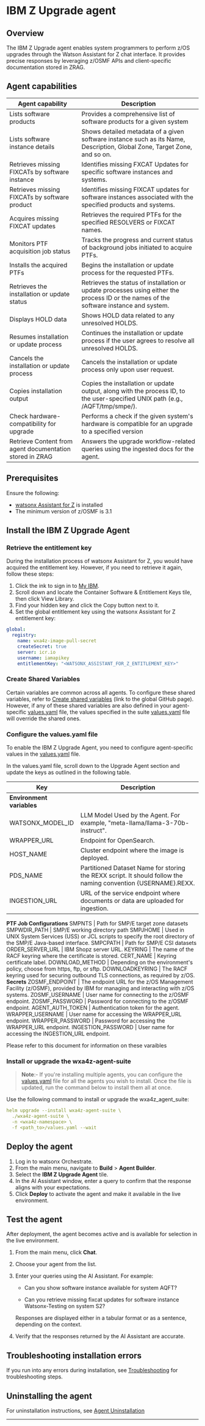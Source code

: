 # IBM Z Upgrade agent

## Overview
The IBM Z Upgrade agent enables system programmers to perform z/OS upgrades through the Watson Assistant for Z chat interface. It provides precise responses by leveraging z/OSMF APIs and client-specific documentation stored in ZRAG.

## Agent capabilities

| Agent capability         |            Description                  |
|------------------------------|-----------------------------------|
| Lists software products        | Provides a comprehensive list of software products for a given system    |
Lists software instance details | Shows detailed metadata of a given software instance such as its Name, Description, Global Zone, Target Zone, and so on.
Retrieves missing FIXCATs by software instance | Identifies missing FXCAT Updates for specific software instances and systems.
Retrieves missing FIXCATs by software product | Identifies missing FIXCAT updates for software instances associated with the specified products and systems.
Acquires missing FIXCAT updates | Retrieves the required PTFs for the specified RESOLVERS or FIXCAT names.
Monitors PTF acquisition job status| Tracks the progress and current status of background jobs initiated to acquire PTFs.
Installs the acquired PTFs | Begins the installation or update process for the requested PTFs.
Retrieves the installation or update status | Retrieves the status of installation or update processes using either the process ID or the names of the software instance and system.
Displays HOLD data | Shows HOLD data related to any unresolved HOLDS.
Resumes installation or update process | Continues the installation or update process if the user agrees to resolve all unresolved HOLDS.
Cancels the installation or update process | Cancels the installation or update process only upon user request.
Copies installation output | Copies the installation or update output, along with the process ID, to the user-specified UNIX path (e.g., /AQFT/tmp/smpe/).
Check hardware-compatibility for upgrade | Performs a check if the given system's hardware is compatible for an upgrade to a specified version
Retrieve Content from agent documentation stored in ZRAG |  Answers the upgrade workflow-related queries using the ingested docs for the agent.


## Prerequisites
Ensure the following:

- [watsonx Assistant for Z]( https://www.ibm.com/docs/watsonx/waz/3.0.0?topic=install-premises-watsonx-orchestrate-watsonx-assistant-z) is installed
- The minimum version of z/OSMF is 3.1

## Install the IBM Z Upgrade Agent



### Retrieve the entitlement key

During the installation process of watsonx Assistant for Z, you would have acquired the entitlement key. However, if you need to retrieve it again, follow these steps:

1. Click the ink to sign in to [My IBM](https://myibm.ibm.com/dashboard/).
2. Scroll down and locate the Container Software & Entitlement Keys tile, then click View Library.
3. Find your hidden key and click the Copy button next to it.
4. Set the global entitlement key using the watsonx Assistant for Z entitlement key:

```yaml
global:
  registry:
    name: wxa4z-image-pull-secret
    createSecret: true
    server: icr.io
    username: iamapikey
    entitlementKey: "<WATSONX_ASSISTANT_FOR_Z_ENTITLEMENT_KEY>"
```

### Create Shared Variables

Certain variables are common across all agents. To configure these shared variables, refer to [Create shared variables](https://github.com/IBM/z-ai-agents?tab=readme-ov-file#1-global-settings) (link to the global GitHub page).
However, if any of these shared variables are also defined in your agent-specific [values.yaml](/agent-helm-charts/upgrade-agent/values.yaml) file, the values specified in the suite [values.yaml](/wxa4z-agent-suite/values.yaml) file will override the shared ones.

### Configure the values.yaml file

To enable the IBM Z Upgrade Agent, you need to configure agent-specific values in the [values.yaml](/wxa4z-agent-suite/values.yaml) file.

In the values.yaml file, scroll down to the Upgrade Agent section and update the keys as outlined in the following table.

| Key       |            Description                  |
|------------------------------|-----------------------------------|
**Environment variables**                                                        |
WATSONX_MODEL_ID | LLM Model Used by the Agent. For example, "meta-llama/llama-3-70b-instruct".
WRAPPER_URL | Endpoint for OpenSearch.
HOST_NAME | Cluster endpoint where the image is deployed.
PDS_NAME | Partitioned Dataset Name for storing the REXX script. It should follow the naming convention {USERNAME}.REXX.
INGESTION_URL | URL of the service endpoint where documents or data are uploaded for ingestion.
**PTF Job Configurations**
SMPNTS | Path for SMP/E target zone datasets
SMPWDIR_PATH | SMP/E working directory path
SMPJHOME | Used in UNIX System Services (USS) or JCL scripts to specify the root directory of the SMP/E Java-based interface.
SMPCPATH | Path for SMP/E CSI datasets
ORDER_SERVER_URL | IBM Shopz server URL.
KEYRING | The name of the RACF keyring where the certificate is stored.
CERT_NAME | Keyring certificate label.
DOWNLOAD_METHOD | Depending on the environment's policy, choose from https, ftp, or sftp.
DOWNLOADKEYRING | The RACF keyring used for securing outbound TLS connections, as required by z/OS.
**Secrets**
ZOSMF_ENDPOINT | The endpoint URL for the z/OS Management Facility (z/OSMF), provided by IBM for managing and interacting with z/OS systems.
ZOSMF_USERNAME | User name for connecting to the z/OSMF endpoint.
ZOSMF_PASSWORD | Password for connecting to the z/OSMF endpoint.
AGENT_AUTH_TOKEN | Authentication token for the agent.
WRAPPER_USERNAME | User name for accessing the WRAPPER_URL endpoint.
WRAPPER_PASSWORD | Password for accessing the WRAPPER_URL endpoint.
INGESTION_PASSWORD | User name for accessing the INGESTION_URL endpoint.

 Please refer to this document for information on these varaibles <link to the doc>
### Install or upgrade the wxa4z-agent-suite

> **Note**:- If you're installing multiple agents, you can configure the [values.yaml](/wxa4z-agent-suite/values.yaml) file for all the agents you wish to install. Once the file is updated, run the command below to install them all at once.


Use the following command to install or upgrade the wxa4z_agent_suite:

```yaml
helm upgrade --install wxa4z-agent-suite \
  ./wxa4z-agent-suite \
  -n <wxa4z-namespace> \
  -f <path_to>/values.yaml --wait
```

## Deploy the agent

1. Log in to watsonx Orchestrate.
2. From the main menu, navigate to **Build** > **Agent Builder**.
3. Select the **IBM Z Upgrade Agent** tile.
4. In the AI Assistant window, enter a query to confirm that the response aligns with your expectations.
5. Click **Deploy** to activate the agent and make it available in the live environment.


## Test the agent

After deployment, the agent becomes active and is available for selection in the live environment.

1. From the main menu, click **Chat**.
2. Choose your agent from the list.
3. Enter your queries using the AI Assistant.
   For example:
   
      - Can you show software instance available for system AQFT?

      - Can you retrieve missing fixcat updates for software instance Watsonx-Testing on system S2?

    Responses are displayed either in a tabular format or as a sentence, depending on the context.

4. Verify that the responses returned by the AI Assistant are accurate.

## Troubleshooting installation errors
If you run into any errors during installation, see [Troubleshooting](../../README.md#troubleshooting) for troubleshooting steps.

## Uninstalling the agent
For uninstallation instructions, see [Agent Uninstallation](../../README.md#uninstall-specific-agent)

-------------------------

